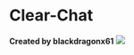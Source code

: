 # Clear-Chat
**Created by blackdragonx61**
![](https://media.giphy.com/media/STeXWDVLD1hzaOH0PS/giphy.gif)
